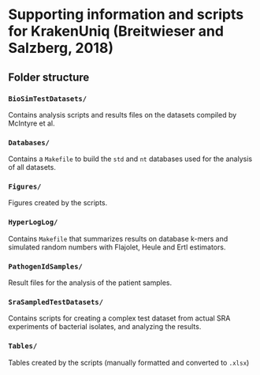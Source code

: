 # Supporting information and scripts for KrakenUniq (Breitwieser and Salzberg, 2018)

## Folder structure

### `BioSimTestDatasets/`

Contains analysis scripts and results files on the datasets compiled by McIntyre et al.

### `Databases/`

Contains a `Makefile` to build the `std` and `nt` databases used for the analysis of all datasets.

### `Figures/`

Figures created by the scripts.

### `HyperLogLog/`

Contains `Makefile` that summarizes results on database k-mers and simulated random numbers with Flajolet, Heule and Ertl estimators.

### `PathogenIdSamples/`

Result files for the analysis of the patient samples.

### `SraSampledTestDatasets/`

Contains scripts for creating a complex test dataset from actual SRA experiments of bacterial isolates, and analyzing the results.

### `Tables/`

Tables created by the scripts (manually formatted and converted to `.xlsx`)
